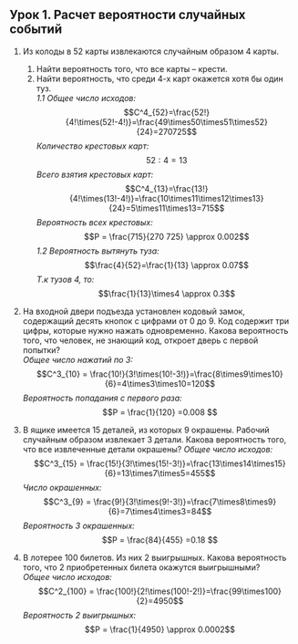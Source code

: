 ## Урок 1. Расчет вероятности случайных событий

1. Из колоды в 52 карты извлекаются случайным образом 4 карты.
    1.  Найти вероятность того, что все карты – крести.
    2.  Найти вероятность, что среди 4-х карт окажется хотя бы один туз.  
*1.1 Общее число исходов:*
$$С^4_{52}=\frac{52!}{4!\times(52!-4!)}=\frac{49\times50\times51\times52}{24}=270725$$
*Количество крестовых карт:*
$$52 : 4 = 13$$
*Всего взятия крестовых карт:*
$$С^4_{13}=\frac{13!}{4!\times(13!-4!)}=\frac{10\times11\times12\times13}{24}=5\times11\times13=715$$
*Вероятность всех крестовых:*
$$P = \frac{715}{270 725} \approx 0.002$$
*1.2 Вероятность вытянуть туза:*
$$\frac{4}{52}=\frac{1}{13} \approx 0.07$$
*Т.к тузов 4, то:*
$$\frac{1}{13}\times4 \approx 0.3$$
2. На входной двери подъезда установлен кодовый замок, содержащий десять кнопок с цифрами от 0 до 9. Код содержит три цифры, которые нужно нажать одновременно. Какова вероятность того, что человек, не знающий код, откроет дверь с первой попытки?  
*Общее число нажатий по 3:*
$$С^3_{10} = \frac{10!}{3!\times(10!-3!)}=\frac{8\times9\times10}{6}=4\times3\times10=120$$
*Вероятность попадания с первого раза:*
$$P = \frac{1}{120} =0.008 $$
4. В ящике имеется 15 деталей, из которых 9 окрашены. Рабочий случайным образом извлекает 3 детали. Какова вероятность того, что все извлеченные детали окрашены?
*Общее число исходов:*
$$С^3_{15} = \frac{15!}{3!\times(15!-3!)}=\frac{13\times14\times15}{6}=13\times7\times5=455$$
*Число окрашенных:*
$$С^3_{9} = \frac{9!}{3!\times(9!-3!)}=\frac{7\times8\times9}{6}=7\times4\times3=84$$
*Вероятность 3 окрашенных:*
$$P = \frac{84}{455} =0.18 $$

6. В лотерее 100 билетов. Из них 2 выигрышных. Какова вероятность того, что 2 приобретенных билета окажутся выигрышными?  
*Общее число исходов:*
$$С^2_{100} = \frac{100!}{2!\times(100!-2!)}=\frac{99\times100}{2}=4950$$
*Вероятность 2 выигрышных:*
$$P = \frac{1}{4950} \approx 0.0002$$
